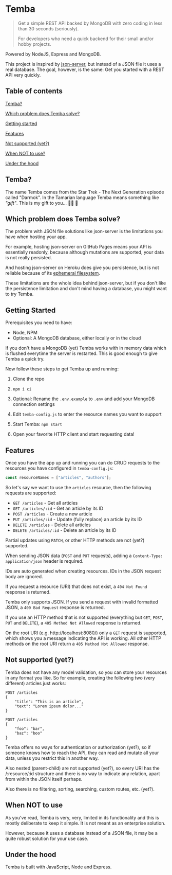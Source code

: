 # Temba

> Get a simple REST API backed by MongoDB with zero coding in less than 30 seconds (seriously).
>
> For developers who need a quick backend for their small and/or hobby projects.

Powered by NodeJS, Express and MongoDB.

This project is inspired by [json-server](https://github.com/typicode/json-server), but instead of a JSON file it uses a real database. The goal, however, is the same: Get you started with a REST API very quickly.

## Table of contents

[Temba?](#temba)

[Which problem does Temba solve?](#which-problem-does-temba-solve)

[Getting started](#getting-started)

[Features](#features)

[Not supported (yet?)](#not-supported-yet)

[When NOT to use?](#when-not-to-use)

[Under the hood](#under-the-hood)

## Temba?

The name Temba comes from the Star Trek - The Next Generation episode called "Darmok". In the Tamarian language Temba means something like _"gift"_. This is my gift to you... 🧔🏻 💖

## Which problem does Temba solve?

The problem with JSON file solutions like json-server is the limitations you have when hosting your app.

For example, hosting json-server on GitHub Pages means your API is essentially readonly, because although mutations are supported, your data is not really persisted.

And hosting json-server on Heroku does give you persistence, but is not reliable because of its [ephemeral filesystem](https://devcenter.heroku.com/articles/dynos#ephemeral-filesystem).

These limitations are the whole idea behind json-server, but if you don't like the persistence limitation and don't mind having a database, you might want to try Temba.

## Getting Started

Prerequisites you need to have:

- Node, NPM
- Optional: A MongoDB database, either locally or in the cloud

If you don't have a MongoDB (yet) Temba works with in memory data which is flushed everytime the server is restarted. This is good enough to give Temba a quick try.

Now follow these steps to get Temba up and running:

1. Clone the repo

2. `npm i ci`

3. Optional: Rename the `.env.example` to `.env` and add your MongoDB connection settings

4. Edit `temba-config.js` to enter the resource names you want to support

5. Start Temba: `npm start`

6. Open your favorite HTTP client and start requesting data!

## Features

Once you have the app up and running you can do CRUD requests to the resources you have configured in `temba-config.js`:

```js
const resourceNames = ["articles", "authors"];
```

So let's say we want to use the `articles` resource, then the following requests are supported:

- `GET /articles` - Get all articles
- `GET /articles/:id` - Get an article by its ID
- `POST /articles` - Create a new article
- `PUT /articles/:id` - Update (fully replace) an article by its ID
- `DELETE /articles` - Delete all articles
- `DELETE /articles/:id` - Delete an article by its ID

Partial updates using `PATCH`, or other HTTP methods are not (yet?) supported.

When sending JSON data (`POST` and `PUT` requests), adding a `Content-Type: application/json` header is required.

IDs are auto generated when creating resources. IDs in the JSON request body are ignored.

If you request a resource (URI) that does not exist, a `404 Not Found` response is returned.

Temba only supports JSON. If you send a request with invalid formatted JSON, a `400 Bad Request` response is returned.

If you use an HTTP method that is not supported (everything but `GET`, `POST`, `PUT` and `DELETE`), a `405 Method Not Allowed` response is returned.

On the root URI (e.g. http://localhost:8080/) only a `GET` request is supported, which shows you a message indicating the API is working. All other HTTP methods on the root URI return a `405 Method Not Allowed` response.

## Not supported (yet?)

Temba does not have any model validation, so you can store your resources in any format you like.
So for example, creating the following two (very different) articles just works:

```
POST /articles
{
    "title": "This is an article",
    "text": "Lorem ipsum dolor..."
}

POST /articles
{
    "foo": "bar",
    "baz": "boo"
}
```

Temba offers no ways for authentication or authorization (yet?), so if someone knows how to reach the API, they can read and mutate all your data, unless you restrict this in another way.

Also nested (parent-child) are not supported (yet?), so every URI has the /:resource/:id structure and there is no way to indicate any relation, apart from within the JSON itself perhaps.

Also there is no filtering, sorting, searching, custom routes, etc. (yet?).

## When NOT to use

As you've read, Temba is very, very, limited in its functionality and this is mostly deliberate to keep it simple. It is not meant as an enterprise solution.

However, because it uses a database instead of a JSON file, it may be a quite robust solution for your use case.

## Under the hood

Temba is built with JavaScript, Node and Express.
